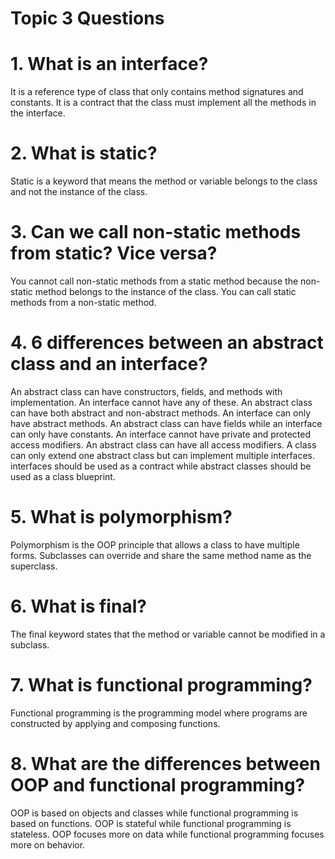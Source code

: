 # Topic 3 Questions

# 1. What is an interface?
It is a reference type of class that only contains method signatures and constants.
It is a contract that the class must implement all the methods in the interface.
# 2. What is static?
Static is a keyword that means the method or variable belongs to the class and not the instance of the class.
# 3. Can we call non-static methods from static? Vice versa?
You cannot call non-static methods from a static method because the non-static method belongs to the instance of the class.
You can call static methods from a non-static method.
# 4. 6 differences between an abstract class and an interface?
An abstract class can have constructors, fields, and methods with implementation. An interface cannot have any of these.
An abstract class can have both abstract and non-abstract methods. An interface can only have abstract methods.
An abstract class can have fields while an interface can only have constants.
An interface cannot have private and protected access modifiers. An abstract class can have all access modifiers.
A class can only extend one abstract class but can implement multiple interfaces.
interfaces should be used as a contract while abstract classes should be used as a class blueprint.
# 5. What is polymorphism?
Polymorphism is the OOP principle that allows a class to have multiple forms. Subclasses can override and share the same method name as the superclass.
# 6. What is final?
The final keyword states that the method or variable cannot be modified in a subclass.
# 7. What is functional programming?
Functional programming is the programming model where programs are constructed by applying and composing functions.
# 8. What are the differences between OOP and functional programming?
OOP is based on objects and classes while functional programming is based on functions.
OOP is stateful while functional programming is stateless.
OOP focuses more on data while functional programming focuses more on behavior.

